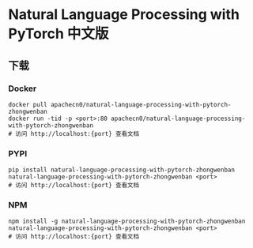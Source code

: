 # Natural Language Processing with PyTorch 中文版

## 下载

### Docker

```
docker pull apachecn0/natural-language-processing-with-pytorch-zhongwenban
docker run -tid -p <port>:80 apachecn0/natural-language-processing-with-pytorch-zhongwenban
# 访问 http://localhost:{port} 查看文档
```

### PYPI

```
pip install natural-language-processing-with-pytorch-zhongwenban
natural-language-processing-with-pytorch-zhongwenban <port>
# 访问 http://localhost:{port} 查看文档
```

### NPM

```
npm install -g natural-language-processing-with-pytorch-zhongwenban
natural-language-processing-with-pytorch-zhongwenban <port>
# 访问 http://localhost:{port} 查看文档
```